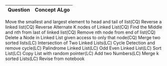 Question | Concept ALgo
| :--- | ---: 
Move the smallest and largest element to head and tail of list(CQ)
Reverse a linked list(CQ)
Reverse Alternate K nodes of Linked List(CQ)
Find the Middle and nth from last of linked list(CQ)
Remove nth node from end of list(CQ)
Delete a Node in Linked List given access to only that node(CQ)
Merge two sorted lists(LC)
Intersection of Two Linked Lists(LC)
Cycle Detection and remove cycle(LC)
Palindrome Linked List(LC)
Odd Even Linked List(LC)
Sort List(LC)
Copy List with random pointer(LC)
Add two Numbers(LC)
Merge k sorted Lists(LC)
Revise from notebook
